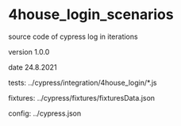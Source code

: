 # 4house_login_scenarios
source code of cypress log in iterations 

version 1.0.0

date 24.8.2021

tests: ../cypress/integration/4house_login/*.js

fixtures: ../cypress/fixtures/fixturesData.json

config: ../cypress.json
